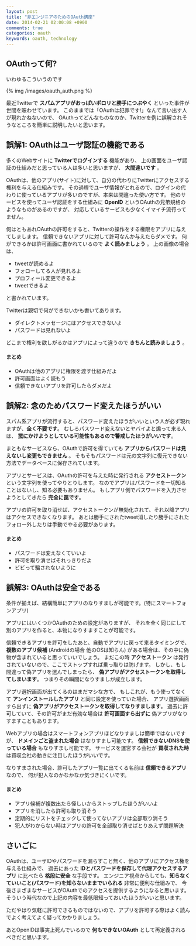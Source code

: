 ```yaml
---
layout: post
title: "非エンジニアのためのOAuth講座"
date: 2014-02-21 02:00:08 +0900
comments: true
categories: oauth
keywords: oauth, technology
---
```


## OAuthって何?

いわゆるこういうのです

{% img  /images/oauth_auth.png %}

最近Twitterで **スパムアプリがおっぱいポロリと勝手につぶやく** といった事件が世間を賑わせています。
このままでは「OAuthは犯罪です!」なんて言い出す人が現れかねないので、
OAuthってどんなものなのか、Twitterを例に誤解されそうなところを簡単に説明したいと思います。

## 誤解1: OAuthはユーザ認証の機能である

多くのWebサイトに **Twitterでログインする** 機能があり、
上の画面をユーザ認証の仕組みだと思っている人は多いと思いますが、 **大間違いです** 。

OAuthは、他のアプリ(サイト)に対して、自分の代わりにTwitterにアクセスする権利を与える仕組みです。
その過程でユーザ情報がとれるので、ログインの代わりに使っているアプリが多いのですが、本来は間違った使い方です。
他のサービスを使ってユーザ認証をする仕組みに **OpenID** というOAuthの兄弟規格のようなものがあるのですが、
対応しているサービスも少なくイマイチ流行ってません。

何はともあれOAuthの許可をすると、Twitterの操作をする権限をアプリに与えてしまします。
信頼できないアプリに対して許可なんか与えたらダメです。
何ができるかは許可画面に書かれているので **よく読みましょう** 。
上の画像の場合は、

- tweetが読めるよ
- フォローしてる人が見れるよ
- プロフィール変更できるよ
- tweetできるよ

と書かれています。

Twitterは親切で何ができないかも書いてあります。

- ダイレクトメッセージにはアクセスできないよ
- パスワードは見れないよ

どこまで権利を欲しがるかはアプリによって違うので **きちんと読みましょう** 。

#### まとめ

- OAuthは他のアプリに権限を渡す仕組みだよ
- 許可画面はよく読もう
- 信頼できないアプリを許可したらダメだよ

## 誤解2: 念のためパスワード変えたほうがいい

スパム系アプリが流行すると、パスワード変えたほうがいいという人が必ず現れますが、**全く不要です**。
むしろパスワード変えないとヤバイよと煽って来る人は、
**罠にかけようとしている可能性もあるので警戒したほうがいいです**。

まともなサービスなら、OAuthで許可を得ていても **アプリからパスワードは見えないし変更もできません** 。
そもそもパスワードは元の文字列に復元できない方法でデータベースに保存されています。

アプリとサービスは、OAuthの許可を与えた時に発行される **アクセストークン** という文字列を使ってやりとりします。
なのでアプリはパスワードを一切知ることはないし、知る必要もありません。
もしアプリ側でパスワードを入力させようとしてきたら **完全に罠です**。

アプリの許可を取り消せば、アクセストークンが無効化されて、それ以降アプリはアクセスできなくなります。
あとは勝手にされたtweet消したり勝手にされたフォロー外したりは手動でやる必要があります。

#### まとめ

- パスワードは変えなくていいよ
- 許可を取り消せばそれっきりだよ
- ビビって騙されないように

## 誤解3: OAuthは安全である

条件が揃えば、結構簡単にアプリのなりすましが可能です。(特にスマートフォンアプリ)

アプリにはいくつかOAuthのための設定がありますが、
それを全く同じにして別のアプリを作ると、本物になりすますことが可能です。

信頼できるアプリを許可をしたあと、自動でアプリに戻って来るタイミングで、
**複数のアプリ候補** (Androidの場合 他のOSは知らん) がある場合は、その中に偽物が含まれていると思っていいでしょう。
まだこの時 **アクセストークン** は発行されていないので、ここでストップすれば乗っ取りは防げます。
しかし、もし間違って偽アプリを選んでしまったら、 **偽アプリがアクセストークンを取得してしまいます**。
つまりその瞬間になりすましが成立します。

アプリ選択画面が出てくるのはまだマシな方で、
もしこれが、もう使ってなくて **アンインストールしたアプリ** と同じ設定を使っていた場合、
アプリ選択画面すら出ずに **偽アプリがアクセストークンを取得してなりすまします**。
過去に許可していて、その許可がまだ有効な場合は **許可画面すら出ずに** 偽アプリがなりすますこともあります。

Webアプリの場合はスマートフォンアプリほどなりすましは簡単ではないですが、
**ドメインごと盗まれた場合** はなりすまし可能です。
**信頼できないDNSを使っている場合** もなりすまし可能です。
サービスを運営する会社が **買収された時** は買収会社の動きに注目したほうがいいです。

なりすまされた場合、許可したアプリ一覧に出てくる名前は **信頼できるアプリ** なので、
何が犯人なのかなかなか気づきにくいです。

#### まとめ

- アプリ候補が複数出たら怪しいからストップしたほうがいいよ
- アプリを消したら許可も取り消そう
- 定期的にリストをチェックして使ってないアプリは全部取り消そう
- 犯人がわからない時はアプリの許可を全部取り消せばとりあえず問題解決

## さいごに

OAuthは、ユーザIDやパスワードを漏らすこと無く、他のアプリにアクセス権を与える仕組みで、
過去にあった **IDとパスワードを保存して代理アクセスするアプリ** に比べたら **格段に安全** な手段です。
エンジニア視点からしても、**知らなくていいこと(パスワード)を知らないままでいられる** 非常に便利な仕組みで、
今後さまざまなサービスがOAuthでのアクセスを提供するようになると思います。
そういう時代なので上記の内容を最低限知っておいたほうがいいと思います。

ただやはり気軽に許可できるものではないので、アプリを許可する際はよく読んでよく考えてよく疑ってかかりましょう。


あとOpenIDは事実上死んでいるので **何もできないOAuth** として再定義されるべきだと思います。
